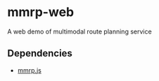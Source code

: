 # mmrp-web

A web demo of multimodal route planning service

## Dependencies

- [mmrp.js](https://github.com/tumluliu/mmrp.js)
